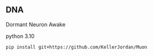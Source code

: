 ## DNA
Dormant Neuron Awake

python 3.10

```bash
pip install git+https://github.com/KellerJordan/Muon 
```


